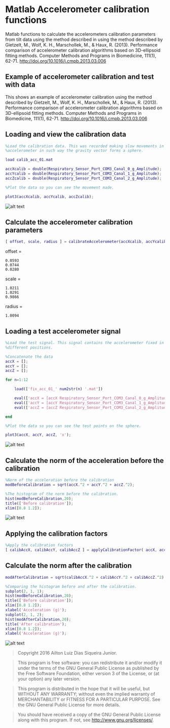 # Matlab Accelerometer calibration functions

Matlab functions to calculate the accelerometers calibration parameters from
tilt data using the method described in using the method
described by Gietzelt, M., Wolf, K. H., Marschollek, M., & Haux, R. (2013).
Performance comparison of accelerometer calibration algorithms based
on 3D-ellipsoid fitting methods. Computer Methods and Programs in
Biomedicine, 111(1), 62-71. http://doi.org/10.1016/j.cmpb.2013.03.006


## Example of accelerometer calibration and test with data

This shows an example of accelerometer calibration using the method described by Gietzelt, M., Wolf, K. H., Marschollek, M., & Haux, R. (2013). Performance comparison of accelerometer calibration algorithms based on 3D-ellipsoid fitting methods. Computer Methods and Programs in Biomedicine, 111(1), 62-71. http://doi.org/10.1016/j.cmpb.2013.03.006


## Loading and view the calibration data

```Matlab
%Load the calibration data. This was recorded making slow movements in the
%accelerometer in such way the gravity vector forms a sphere.

load calib_acc_01.mat

accXcalib = double(Respiratory_Sensor_Port_COM3_Canal_0_g_Amplitude);
accYcalib = double(Respiratory_Sensor_Port_COM3_Canal_1_g_Amplitude);
accZcalib = double(Respiratory_Sensor_Port_COM3_Canal_2_g_Amplitude);

%Plot the data so you can see the movement made.

plot3(accXcalib, accYcalib, accZcalib);
```

![alt text](html/calibrationExample_01.png)

## Calculate the accelerometer calibration parameters

```Matlab
[ offset, scale, radius ] = calibrateAccelerometer(accXcalib, accYcalib, accZcalib)
```

offset =

    0.0593
    0.0744
    0.0280


scale =

    1.0211
    1.0291
    0.9866


radius =

    1.0094
## Loading a test accelerometer signal

```Matlab
%Load the test signal. This signal contains the accelerometer fixed in 12
%different positions.

%Concatenate the data
accX = [];
accY = [];
accZ = [];

for n=1:12

    load(['fix_acc_01_' num2str(n) '.mat'])

    eval(['accX = [accX Respiratory_Sensor_Port_COM3_Canal_0_g_Amplitude];']);
    eval(['accY = [accY Respiratory_Sensor_Port_COM3_Canal_1_g_Amplitude];']);
    eval(['accZ = [accZ Respiratory_Sensor_Port_COM3_Canal_2_g_Amplitude];']);

end

%Plot the data so you can see the test points on the sphere.

plot3(accX, accY, accZ, 'x');

```
![alt text](html/calibrationExample_02.png)

## Calculate the norm of the acceleration before the calibration

```Matlab
%Norm of the acceleration before the calibration
modBeforeCalibration = sqrt(accX.^2 + accY.^2 + accZ.^2);

%The histogram of the norm before the calibration.
hist(modBeforeCalibration,20);
title(['Before calibration']);
xlim([0.8 1.2]);
```
![alt text](html/calibrationExample_03.png)

## Applying the calibration factors

```Matlab
%Apply the calibration factors
[ calibAccX, calibAccY, calibAccZ ] = applyCalibrationFactor( accX, accY, accZ, offset, scale );
```
## Calculate the norm after the calibration

```Matlab
modAfterCalibration = sqrt(calibAccX.^2 + calibAccY.^2 + calibAccZ.^2);

%Comparing the histogram before and after the calibration.
subplot(2, 1, 1);
hist(modBeforeCalibration,20);
title(['Before calibration']);
xlim([0.8 1.2]);
xlabel('Acceleration (g)');
subplot(2, 1, 2);
hist(modAfterCalibration,20);
title('After calibration');
xlim([0.8 1.2]);
xlabel('Acceleration (g)');
```
![alt text](html/calibrationExample_04.png)

> Copyright 2016 Ailton Luiz Dias Siqueira Junior.

> This program is free software: you can redistribute it and/or modify it under the terms of the GNU General Public License as published by the Free Software Foundation, either version 3 of the License, or (at your option) any later version.

> This program is distributed in the hope that it will be useful, but WITHOUT ANY WARRANTY; without even the implied warranty of MERCHANTABILITY or FITNESS FOR A PARTICULAR PURPOSE. See the GNU General Public License for more details.

> You should have received a copy of the GNU General Public License along with this program. If not, see http://www.gnu.org/licenses/.

